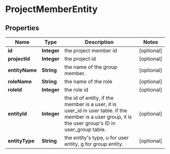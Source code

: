 
# ProjectMemberEntity

## Properties
Name | Type | Description | Notes
------------ | ------------- | ------------- | -------------
**id** | **Integer** | the project member id |  [optional]
**projectId** | **Integer** | the project id |  [optional]
**entityName** | **String** | the name of the group member. |  [optional]
**roleName** | **String** | the name of the role |  [optional]
**roleId** | **Integer** | the role id |  [optional]
**entityId** | **Integer** | the id of entity, if the member is a user, it is user_id in user table. if the member is a user group, it is the user group&#39;s ID in user_group table. |  [optional]
**entityType** | **String** | the entity&#39;s type, u for user entity, g for group entity. |  [optional]



